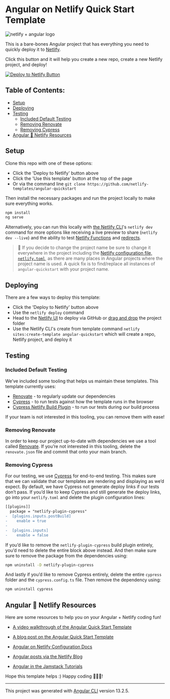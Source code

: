 # Angular on Netlify Quick Start Template    
![netlify + angular logo](https://res.cloudinary.com/dzkoxrsdj/image/upload/v1646339469/angular_wzrs5o.png)

This is a bare-bones Angular project that has everything you need to quickly deploy it to [Netlify](https://netlify.com). 

Click this button and it will help you create a new repo, create a new Netlify project, and deploy!

[![Deploy to Netlify Button](https://www.netlify.com/img/deploy/button.svg)](https://app.netlify.com/start/deploy?repository=https://github.com/netlify-templates/angular-quickstart)

## Table of Contents:

- [Setup](#setup)
- [Deploying](#deploying)
- [Testing](#testing)
  - [Included Default Testing](#included-default-testing)
  - [Removing Renovate](#removing-renovate)
  - [Removing Cypress](#removing-cypress)
- [Angular 💙 Netlify Resources](#angular--netlify-resources)

## Setup

Clone this repo with one of these options:
- Click the 'Deploy to Netlify' button above
- Click the 'Use this template' button at the top of the page
- Or via the command line `git clone https://github.com/netlify-templates/angular-quickstart`

Then install the necessary packages and run the project locally to make sure everything works.

```bash
npm install
ng serve
```

Alternatively, you can run this locally with [the Netlify CLI](https://docs.netlify.com/cli/get-started/)'s `netlify dev` command for more options like receiving a live preview to share (`netlify dev --live`) and the ability to test [Netlify Functions](https://www.netlify.com/products/functions) and [redirects](https://docs.netlify.com/routing/redirects/). 

> 🚨 If you decide to change the project name be sure to change it everywhere in the project including the [Netlify configuration file, `netlify.toml`](./netlify.toml), as there are many places in Angular projects where the project name is used. A quick fix is to find/replace all instances of `angular-quickstart` with your project name.

## Deploying

There are a few ways to deploy this template:
- Click the 'Deploy to Netlify' button above 
- Use the `netlify deploy` command
- Head to the [Netlify UI](https://app.netlify.com/) to deploy via GitHub or [drag and drop](https://app.netlify.com/drop) the project folder
- Use the Netlify CLI's create from template command `netlify sites:create-template angular-quickstart` which will create a repo, Netlify project, and deploy it

## Testing

### Included Default Testing

We’ve included some tooling that helps us maintain these templates. This template currently uses:

- [Renovate](https://www.mend.io/free-developer-tools/renovate/) - to regularly update our dependencies
- [Cypress](https://www.cypress.io/) - to run tests against how the template runs in the browser
- [Cypress Netlify Build Plugin](https://github.com/cypress-io/netlify-plugin-cypress) - to run our tests during our build process

If your team is not interested in this tooling, you can remove them with ease!

### Removing Renovate

In order to keep our project up-to-date with dependencies we use a tool called [Renovate](https://github.com/marketplace/renovate). If you’re not interested in this tooling, delete the `renovate.json` file and commit that onto your main branch.

### Removing Cypress

For our testing, we use [Cypress](https://www.cypress.io/) for end-to-end testing. This makes sure that we can validate that our templates are rendering and displaying as we’d expect. By default, we have Cypress not generate deploy links if our tests don’t pass. If you’d like to keep Cypress and still generate the deploy links, go into your `netlify.toml` and delete the plugin configuration lines:

```diff
[[plugins]]
  package = "netlify-plugin-cypress"
-  [plugins.inputs.postBuild]
-    enable = true
-
-  [plugins.inputs]
-    enable = false 
```

If you’d like to remove the `netlify-plugin-cypress` build plugin entirely, you’d need to delete the entire block above instead. And then make sure sure to remove the package from the dependencies using:

```bash
npm uninstall -D netlify-plugin-cypress
```

And lastly if you’d like to remove Cypress entirely, delete the entire `cypress` folder and the `cypress.config.ts` file. Then remove the dependency using:

```bash
npm uninstall cypress
```

## Angular 💙 Netlify Resources

Here are some resources to help you on your Angular + Netlify coding fun!

- [A video walkthrough of the Angular Quick Start Template](https://youtu.be/rNAiN94bBUs)
- [A blog post on the Angular Quick Start Template](https://www.netlify.com/blog/get-started-with-angular-on-netlify-quickly)

- [Angular on Netlify Configuration Docs](https://docs.netlify.com/configure-builds/common-configurations/angular/)
- [Angular posts via the Netlify Blog](https://www.netlify.com/tags/angular/)
- [Angular in the Jamstack Tutorials](https://explorers.netlify.com/learn/angular-in-the-jamstack)

Hope this template helps :) Happy coding 👩🏻‍💻!

---

This project was generated with [Angular CLI](https://github.com/angular/angular-cli) version 13.2.5.
